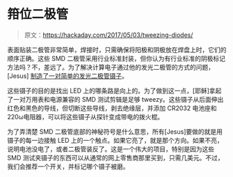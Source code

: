 # 箝位二极管

> 原文：<https://hackaday.com/2017/05/03/tweezing-diodes/>

表面贴装二极管非常简单，焊接时，只需确保将阳极和阴极放在焊盘上时，它们的顺序正确。这些 SMD 二极管采用行业标准封装，但你认为有行业标准的阴极标记方法吗？不，差远了。为了解决计算电子通过他的发光二极管的方式的问题，[Jesus] [制造了一对简单的发光二极管镊子](http://www.jechavarria.com/2017/04/30/diy-polarity-led-tweezers/)。

这些镊子的目的是找出 LED 上的哪条路是向上的。为了做到这一点，[耶稣]拿起了一对万用表和电源兼容的 SMD 测试剪辑是足够 tweezy。这些镊子从后面伸出红色和黑色的导线，但切断这些导线，剥去绝缘层，并添加 CR2032 电池座和 220ω电阻器，可以将这些镊子从探针变成带电的拨火棍。

为了弄清楚 SMD 二极管底部的神秘符号是什么意思，所有[Jesus]要做的就是用镊子的每一边接触 LED 上的一个触点。如果它亮了，就是那个方向。如果不亮，说明电池没电了，或者二极管装反了。这是一个伟大的项目，特别是因为这些 SMD 测试夹镊子的东西可以从通常的网上零售商那里买到，只需几美元。不过，我们会推荐一个开关，并标记哪个镊子被磨。